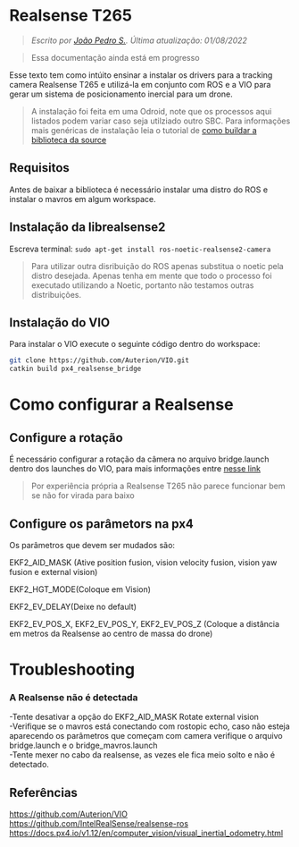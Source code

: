 # Realsense T265

> *Escrito por [João Pedro S.](https://github.com/J0t4py). Última atualização: 01/08/2022* 

>Essa documentação ainda está em progresso

Esse texto tem como intúito ensinar a instalar os drivers para a tracking camera Realsense T265 e utilizá-la em conjunto com ROS e a VIO para gerar um sistema de posicionamento inercial para um drone.

>A instalação foi feita em uma Odroid, note que os processos aqui listados podem variar caso seja utilziado outro SBC. Para informações mais genéricas de instalação leia o tutorial de [como buildar a biblioteca da source](https://github.com/i2o3dlimited/librealsense2/blob/master/doc/installation.md)

## Requisitos

Antes de baixar a biblioteca é necessário instalar uma distro do ROS e instalar o mavros em algum workspace. 

## Instalação da librealsense2

Escreva terminal: `sudo apt-get install ros-noetic-realsense2-camera`
>Para utilizar outra disribuição do ROS apenas substitua o noetic pela distro desejada. Apenas tenha em mente que todo o processo foi executado utilizando a Noetic, portanto não testamos outras distribuições.

## Instalação do VIO
Para instalar o VIO execute o seguinte código dentro do workspace:

 ``` bash
git clone https://github.com/Auterion/VIO.git
catkin build px4_realsense_bridge
```

# Como configurar a Realsense
## Configure a rotação
É necessário configurar a rotação da câmera no arquivo bridge.launch dentro dos launches do VIO, para mais informações entre [nesse link](https://docs.px4.io/v1.12/en/computer_vision/visual_inertial_odometry.html)

>Por experiência própria a Realsense T265 não parece funcionar bem se não for virada para baixo

## Configure os parâmetors na px4

Os parâmetros que devem ser mudados são: 

EKF2_AID_MASK (Ative position fusion, vision velocity fusion, vision yaw fusion e external vision)

EKF2_HGT_MODE(Coloque em Vision)

EKF2_EV_DELAY(Deixe no default)

EKF2_EV_POS_X, EKF2_EV_POS_Y, EKF2_EV_POS_Z (Coloque a distância em metros da Realsense ao centro de massa do drone)

# Troubleshooting

### A Realsense não é detectada

-Tente desativar a opção do EKF2_AID_MASK Rotate external vision  
-Verifique se o mavros está conectando com rostopic echo, caso não esteja aparecendo os parâmetros que começam com camera verifique o arquivo bridge.launch e o bridge_mavros.launch  
-Tente mexer no cabo da realsense, as vezes ele fica meio solto e não é detectado.

## Referências
https://github.com/Auterion/VIO   
https://github.com/IntelRealSense/realsense-ros   
https://docs.px4.io/v1.12/en/computer_vision/visual_inertial_odometry.html
